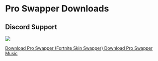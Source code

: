 # Pro Swapper Downloads

## Discord Support
<a href="https://discord.gg/proswapper"><img src="https://discord.com/api/guilds/703033424541384784/widget.png?style=banner2"></a>

[Download Pro Swapper (Fortnite Skin Swapper) ](https://linkvertise.com/86737/proswapper)
[Download Pro Swapper Music ](https://linkvertise.com/86737/proswappermusic)
